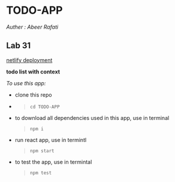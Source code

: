 # TODO-APP



_Auther :   Abeer Rafati_
## Lab 31

[netlify deployment](https://festive-archimedes-96928a.netlify.app/)

**todo list with context**

_To use this app:_

- clone this repo
- > `cd TODO-APP`
- to download all dependencies used in this app, use in terminal
  > `npm i`
- run react app, use in termintl
  > `npm start`
- to test the app, use in termintal
  > `npm test`